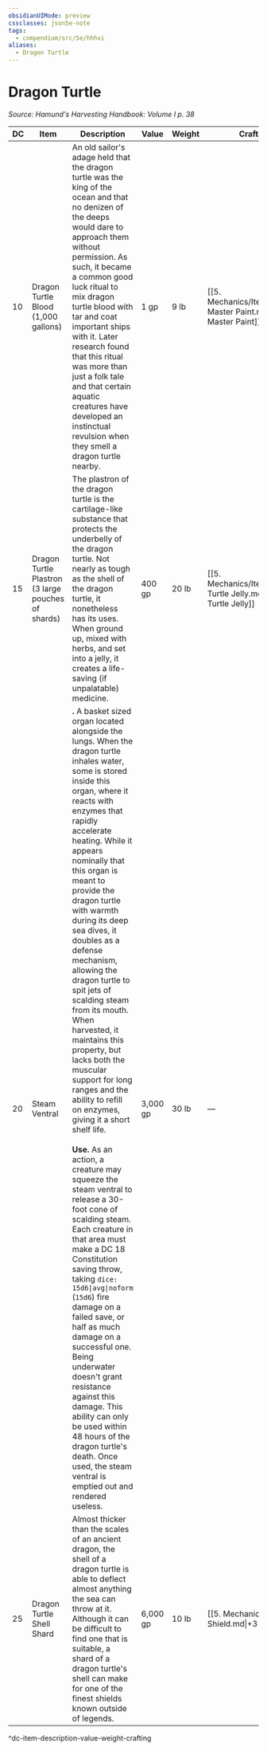 ```yaml
---
obsidianUIMode: preview
cssclasses: json5e-note
tags:
  - compendium/src/5e/hhhvi
aliases:
  - Dragon Turtle
---
```

# Dragon Turtle
*Source: Hamund's Harvesting Handbook: Volume I p. 38* 

| DC | Item | Description | Value | Weight | Crafting |
|----|------|-------------|-------|--------|----------|
| 10 | Dragon Turtle Blood (1,000 gallons) | An old sailor's adage held that the dragon turtle was the king of the ocean and that no denizen of the deeps would dare to approach them without permission. As such, it became a common good luck ritual to mix dragon turtle blood with tar and coat important ships with it. Later research found that this ritual was more than just a folk tale and that certain aquatic creatures have developed an instinctual revulsion when they smell a dragon turtle nearby. | 1 gp | 9 lb | [[5. Mechanics/Items/Ocean Master Paint.md\|Ocean Master Paint]] |
| 15 | Dragon Turtle Plastron (3 large pouches of shards) | The plastron of the dragon turtle is the cartilage-like substance that protects the underbelly of the dragon turtle. Not nearly as tough as the shell of the dragon turtle, it nonetheless has its uses. When ground up, mixed with herbs, and set into a jelly, it creates a life-saving (if unpalatable) medicine. | 400 gp | 20 lb | [[5. Mechanics/Items/Dragon Turtle Jelly.md\|Dragon Turtle Jelly]] |
| 20 | Steam Ventral | **.** A basket sized organ located alongside the lungs. When the dragon turtle inhales water, some is stored inside this organ, where it reacts with enzymes that rapidly accelerate heating. While it appears nominally that this organ is meant to provide the dragon turtle with warmth during its deep sea dives, it doubles as a defense mechanism, allowing the dragon turtle to spit jets of scalding steam from its mouth. When harvested, it maintains this property, but lacks both the muscular support for long ranges and the ability to refill on enzymes, giving it a short shelf life.<br /><br />**Use.** As an action, a creature may squeeze the steam ventral to release a 30-foot cone of scalding steam. Each creature in that area must make a DC 18 Constitution saving throw, taking `dice: 15d6\|avg\|noform` (`15d6`) fire damage on a failed save, or half as much damage on a successful one. Being underwater doesn't grant resistance against this damage. This ability can only be used within 48 hours of the dragon turtle's death. Once used, the steam ventral is emptied out and rendered useless. | 3,000 gp | 30 lb | — |
| 25 | Dragon Turtle Shell Shard | Almost thicker than the scales of an ancient dragon, the shell of a dragon turtle is able to deflect almost anything the sea can throw at it. Although it can be difficult to find one that is suitable, a shard of a dragon turtle's shell can make for one of the finest shields known outside of legends. | 6,000 gp | 10 lb | [[5. Mechanics/Items/3 Shield.md\|+3 Shield]] |
^dc-item-description-value-weight-crafting
